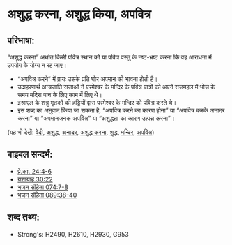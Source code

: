 # अशुद्ध करना, अशुद्ध किया, अपवित्र #

## परिभाषा: ##

“अशुद्ध करना” अर्थात किसी पवित्र स्थान को या पवित्र वस्तु के नष्ट-भ्रष्ट करना कि वह आराधना में उपयोग के योग्य न रह जाए।

* “अपवित्र करने” में प्रायः उसके प्रति घोर अपमान की भावना होती है।
* उदाहरणार्थ अन्यजाति राजाओं ने परमेश्वर के मन्दिर के पवित्र पात्रों को अपने राजमहल में भोज के समय मदिरा पान के लिए काम में लिए थे।
* इस्राएल के शत्रु मृतकों की हड्डियों द्वारा परमेश्वर के मन्दिर को पवित्र करते थे।
* इस शब्द का अनुवाद किया जा सकता है, “अपवित्र करने का कारण होना” या “अपवित्र करके अनादर करना” या  “अपमानजनक अपवित्र” या “अशुद्धता का कारण उत्पन्न करना”।

(यह भी देखें: [वेदी](../kt/altar.md), [अशुद्ध](../other/defile.md), [अनादर](../other/dishonor.md), [अशुद्ध करना](../other/profane.md), [शुद्ध](../kt/purify.md), [मन्दिर](../kt/temple.md), [अपवित्र](../kt/unholy.md))

## बाइबल सन्दर्भ: ##

* [प्रे.का. 24:4-6](rc://en/tn/help/act/24/04)
* [यशायाह 30:22](rc://en/tn/help/isa/30/22)
* [भजन संहिता 074:7-8](rc://en/tn/help/psa/074/007)
* [भजन संहिता 089:38-40](rc://en/tn/help/psa/089/038)

## शब्द तथ्य: ##

* Strong's: H2490, H2610, H2930, G953

